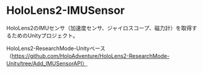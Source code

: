 # HoloLens2-IMUSensor

HoloLens2のIMUセンサ（加速度センサ、ジャイロスコープ、磁力計）を取得するためのUnityプロジェクト。

HoloLens2-ResearchMode-Unityベース
（https://github.com/HoloAdventure/HoloLens2-ResearchMode-Unity/tree/Add_IMUSensorAPI）